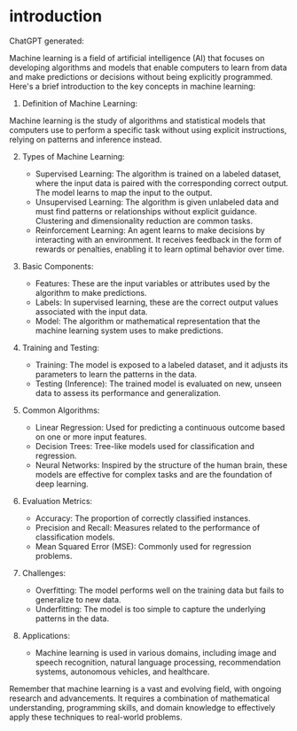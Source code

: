 # introduction

ChatGPT generated: 

Machine learning is a field of artificial intelligence (AI) that focuses on developing algorithms and models that enable computers to learn from data and make predictions or decisions without being explicitly programmed. Here's a brief introduction to the key concepts in machine learning:

1. Definition of Machine Learning:
   
Machine learning is the study of algorithms and statistical models that computers use to perform a specific task without using explicit instructions, relying on patterns and inference instead.

2. Types of Machine Learning:
   
	- Supervised Learning: The algorithm is trained on a labeled dataset, where the input data is paired with the corresponding correct output. The model learns to map the input to the output.
	- Unsupervised Learning: The algorithm is given unlabeled data and must find patterns or relationships without explicit guidance. Clustering and dimensionality reduction are common tasks.
	- Reinforcement Learning: An agent learns to make decisions by interacting with an environment. It receives feedback in the form of rewards or penalties, enabling it to learn optimal behavior over time.

3. Basic Components:
   
	- Features: These are the input variables or attributes used by the algorithm to make predictions.
	- Labels: In supervised learning, these are the correct output values associated with the input data.
	- Model: The algorithm or mathematical representation that the machine learning system uses to make predictions.

4. Training and Testing:
   
	- Training: The model is exposed to a labeled dataset, and it adjusts its parameters to learn the patterns in the data.
	- Testing (Inference): The trained model is evaluated on new, unseen data to assess its performance and generalization.

5. Common Algorithms:
   
	- Linear Regression: Used for predicting a continuous outcome based on one or more input features.
	- Decision Trees: Tree-like models used for classification and regression.
	- Neural Networks: Inspired by the structure of the human brain, these models are effective for complex tasks and are the foundation of deep learning.

6. Evaluation Metrics:
   
	- Accuracy: The proportion of correctly classified instances.
	- Precision and Recall: Measures related to the performance of classification models.
	- Mean Squared Error (MSE): Commonly used for regression problems.

7. Challenges:
   
	- Overfitting: The model performs well on the training data but fails to generalize to new data.
	- Underfitting: The model is too simple to capture the underlying patterns in the data.

8. Applications:
   
	- Machine learning is used in various domains, including image and speech recognition, natural language processing, recommendation systems, autonomous vehicles, and healthcare.

Remember that machine learning is a vast and evolving field, with ongoing research and advancements. It requires a combination of mathematical understanding, programming skills, and domain knowledge to effectively apply these techniques to real-world problems.



